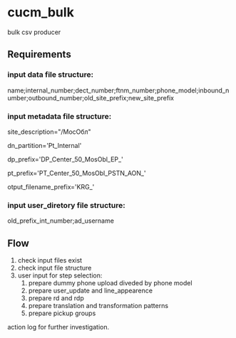 # cucm_bulk
bulk csv producer

## Requirements

### input data file structure:

name;internal_number;dect_number;ftnm_number;phone_model;inbound_number;outbound_number;old_site_prefix;new_site_prefix


### input metadata file structure:

site_description="/МосОбл"

dn_partition='Pt_Internal'

dp_prefix='DP_Center_50_MosObl_EP_'

pt_prefix='PT_Center_50_MosObl_PSTN_AON_'

otput_filename_prefix='KRG_'

### input user_diretory file structure:

old_prefix_int_number;ad_username




## Flow

1. check input files exist
1. check input file structure
1. user input for step selection:
	1. prepare dummy phone upload diveded by phone model
	1. prepare user_update and line_appearence
	1. prepare rd and rdp
	1. prepare translation and transformation patterns
	1. prepare pickup groups

action log for further investigation.